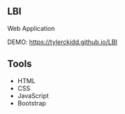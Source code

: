 

## LBI

Web Application 

DEMO:  https://tylerckidd.github.io/LBI


## Tools


* HTML
* CSS
* JavaScript
* Bootstrap


